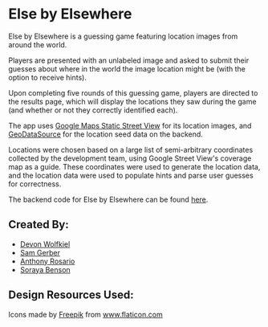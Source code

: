 # Else by Elsewhere

Else by Elsewhere is a guessing game featuring location images from around the world.

Players are presented with an unlabeled image and asked to submit their guesses about where in the world the image location might be (with the option to receive hints).

Upon completing five rounds of this guessing game, players are directed to the results page, which will display the locations they saw during the game (and whether or not they correctly identified each).

The app uses [Google Maps Static Street View](https://developers.google.com/maps/documentation/streetview/overview) for its location images, and [GeoDataSource](https://www.geodatasource.com/web-service) for the location seed data on the backend.

Locations were chosen based on a large list of semi-arbitrary coordinates collected by the development team, using Google Street View's coverage map as a guide. These coordinates were used to generate the location data, and the location data were used to populate hints and parse user guesses for correctness.

The backend code for Else by Elsewhere can be found [here](https://github.com/where-in-the-search/where-in-the-search-backend).

## Created By:

- [Devon Wolfkiel](https://github.com/devon-wolf)
- [Sam Gerber](https://github.com/sgerpdx)
- [Anthony Rosario](https://github.com/Anthony-Rosario)
- [Soraya Benson](https://github.com/sorayabenson)

## Design Resources Used:

<div>Icons made by <a href="https://www.freepik.com" title="Freepik">Freepik</a> from <a href="https://www.flaticon.com/" title="Flaticon">www.flaticon.com</a></div>
